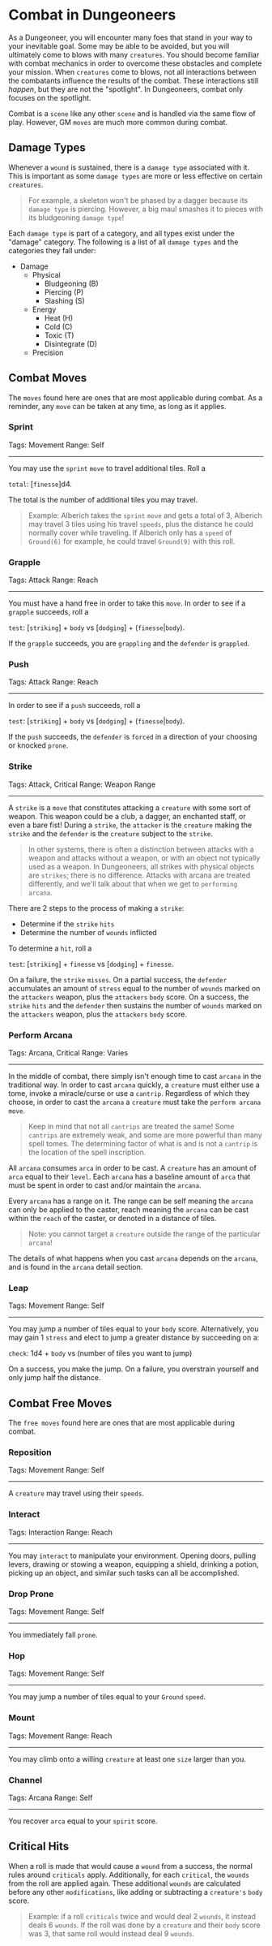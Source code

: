 # Combat in Dungeoneers

As a Dungeoneer, you will encounter many foes that stand in your way to your inevitable goal. Some may be able to be avoided, but you will ultimately come to blows with many `creatures`. You should become familiar with combat mechanics in order to overcome these obstacles and complete your mission. When `creatures` come to blows, not all interactions between the combatants influence the results of the combat. These interactions still _happen_, but they are not the "spotlight". In Dungeoneers, combat only focuses on the spotlight.

Combat is a `scene` like any other `scene` and is handled via the same flow of play. However, GM `moves` are much more common during combat.

## Damage Types

Whenever a `wound` is sustained, there is a `damage type` associated with it. This is important as some `damage types` are more or less effective on certain `creatures`.

> For example, a skeleton won't be phased by a dagger because its `damage type` is piercing. However, a big maul smashes it to pieces with its bludgeoning `damage type`!

Each `damage type` is part of a category, and all types exist under the "damage" category. The following is a list of all `damage types` and the categories they fall under:

-   Damage
    -   Physical
        -   Bludgeoning (B)
        -   Piercing (P)
        -   Slashing (S)
    -   Energy
        -   Heat (H)
        -   Cold (C)
        -   Toxic (T)
        -   Disintegrate (D)
    -   Precision

## Combat Moves

The `moves` found here are ones that are most applicable during combat. As a reminder, any `move` can be taken at any time, as long as it applies.

### Sprint

Tags: Movement
Range: Self

---

You may use the `sprint` `move` to travel additional tiles. Roll a

`total`: [`finesse`]d4.

The total is the number of additional tiles you may travel.

> Example: Alberich takes the `sprint` `move` and gets a total of 3, Alberich may travel 3 tiles using his travel `speeds`, plus the distance he could normally cover while traveling. If Alberich only has a `speed` of `Ground(6)` for example, he could travel `Ground(9)` with this roll.

### Grapple

Tags: Attack
Range: Reach

---

You must have a hand free in order to take this `move`. In order to see if a `grapple` succeeds, roll a

`test`: [`striking`] + `body` vs [`dodging`] + (`finesse`|`body`).

If the `grapple` succeeds, you are `grappling` and the `defender` is `grappled`.

### Push

Tags: Attack
Range: Reach

---

In order to see if a `push` succeeds, roll a

`test`: [`striking`] + `body` vs [`dodging`] + (`finesse`|`body`).

If the `push` succeeds, the `defender` is `forced` in a direction of your choosing or knocked `prone`.

### Strike

Tags: Attack, Critical
Range: Weapon Range

---

A `strike` is a `move` that constitutes attacking a `creature` with some sort of weapon. This weapon could be a club, a dagger, an enchanted staff, or even a bare fist! During a `strike`, the `attacker` is the `creature` making the `strike` and the `defender` is the `creature` subject to the `strike`.

> In other systems, there is often a distinction between attacks with a weapon and attacks without a weapon, or with an object not typically used as a weapon. In Dungeoneers, all strikes with physical objects are `strikes`; there is no difference. Attacks with arcana are treated differently, and we'll talk about that when we get to `performing arcana`.

There are 2 steps to the process of making a `strike`:

-   Determine if the `strike` `hits`
-   Determine the number of `wounds` inflicted

To determine a `hit`, roll a

`test`: [`striking`] + `finesse` vs [`dodging`] + `finesse`.

On a failure, the `strike` `misses`. On a partial success, the `defender` accumulates an amount of `stress` equal to the number of `wounds` marked on the `attackers` weapon, plus the `attackers` `body` score. On a success, the `strike` `hits` and the `defender` then sustains the number of `wounds` marked on the `attackers` weapon, plus the `attackers` `body` score.

### Perform Arcana

Tags: Arcana, Critical
Range: Varies

---

In the middle of combat, there simply isn't enough time to cast `arcana` in the traditional way. In order to cast `arcana` quickly, a `creature` must either use a tome, invoke a miracle/curse or use a `cantrip`. Regardless of which they choose, in order to cast the `arcana` a `creature` must take the `perform arcana` `move`.

> Keep in mind that not all `cantrips` are treated the same! Some `cantrips` are extremely weak, and some are more powerful than many spell tomes. The determining factor of what is and is not a `cantrip` is the location of the spell inscription.

All `arcana` consumes `arca` in order to be cast. A `creature` has an amount of `arca` equal to their `level`. Each `arcana` has a baseline amount of `arca` that must be spent in order to cast and/or maintain the `arcana`.

Every `arcana` has a range on it. The range can be self meaning the `arcana` can only be applied to the caster, reach meaning the `arcana` can be cast within the `reach` of the caster, or denoted in a distance of tiles.

> Note: you cannot target a `creature` outside the range of the particular `arcana`!

The details of what happens when you cast `arcana` depends on the `arcana`, and is found in the `arcana` detail section.

### Leap

Tags: Movement
Range: Self

---

You may jump a number of tiles equal to your `body` score. Alternatively, you may gain 1 `stress` and elect to jump a greater distance by succeeding on a:

`check`: 1d4 + `body` vs (number of tiles you want to jump)

On a success, you make the jump. On a failure, you overstrain yourself and only jump half the distance.

## Combat Free Moves

The `free moves` found here are ones that are most applicable during combat.

### Reposition

Tags: Movement
Range: Self

---

A `creature` may travel using their `speeds`.

### Interact

Tags: Interaction
Range: Reach

---

You may `interact` to manipulate your environment. Opening doors, pulling levers, drawing or stowing a weapon, equipping a shield, drinking a potion, picking up an object, and similar such tasks can all be accomplished.

### Drop Prone

Tags: Movement
Range: Self

---

You immediately fall `prone`.

### Hop

Tags: Movement
Range: Self

---

You may jump a number of tiles equal to your `Ground` `speed`.

### Mount

Tags: Movement
Range: Reach

---

You may climb onto a willing `creature` at least one `size` larger than you.

### Channel

Tags: Arcana
Range: Self

---

You recover `arca` equal to your `spirit` score.

## Critical Hits

When a roll is made that would cause a `wound` from a success, the normal rules around `criticals` apply. Additionally, for each `critical`, the `wounds` from the roll are applied again. These additional `wounds` are calculated before any other `modifications`, like adding or subtracting a `creature's` `body` score.

> Example: if a roll `criticals` twice and would deal 2 `wounds`, it instead deals 6 `wounds`. If the roll was done by a `creature` and their `body` score was 3, that same roll would instead deal 9 `wounds`.
